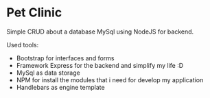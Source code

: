 # Pet Clinic

Simple CRUD about a database MySql using NodeJS for backend. 

Used tools: 
  - Bootstrap for interfaces and forms
  - Framework Express for the backend and simplify my life :D
  - MySql as data storage
  - NPM for install the modules that i need for develop my application
  - Handlebars as engine template
